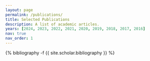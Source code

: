 ```yaml
---
layout: page
permalink: /publications/
title: Selected Publications
description: A list of academic articles.
years: [2024, 2023, 2022, 2021, 2020, 2019, 2018, 2017, 2016]
nav: true
nav_order: 1
---
```

<!-- _pages/publications.md -->
<div class="publications">

{% bibliography -f {{ site.scholar.bibliography }} %}

</div>
